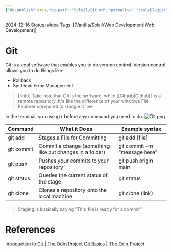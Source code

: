 ```yaml
---
{"dg-publish":true,"dg-path":"Soleil/Git.md","permalink":"/soleil/git/"}
---
```


2024-12-16
Status: #idea
Tags: [[Vanilla/Soleil/Web Development\|Web Development]]
# Git

Git is a cool software that enables you to do version control.
Version control allows you to do things like:
- Rollback
- Systemic Error Management.

>[!info] Take note that Git is the software, while [[Github\|Github]] is a remote repository. It's like the difference of your windows File Explorer compared to Google Drive

In the terminal, you use `git` before any command you need to do.
![Git.png](/img/user/Vanilla/Files/Git.png)

| Command    | What it Does                                             | Example syntax               |
| ---------- | -------------------------------------------------------- | ---------------------------- |
| git add    | Stages a File for Committing                             | git add [file]               |
| git commit | Commit a change (something like put changes in a folder) | git commit -m "message here" |
| git push   | Pushes your commits to your repository                   | git push origin main         |
| git status | Queries the current status of the stage                  | git status                   |
| git clone  | Clones a repository onto the local machine               | git clone (link)             |
>Staging is basically saying "This file is ready for a commit"


# References
[Introduction to Git \| The Odin Project](https://www.theodinproject.com/lessons/foundations-introduction-to-git#git-local)
[Git Basics \| The Odin Project](https://www.theodinproject.com/lessons/foundations-git-basics)